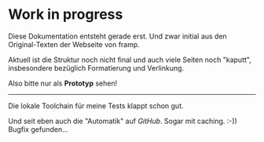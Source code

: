 # Work in progress

Diese Dokumentation entsteht gerade erst. Und zwar initial aus den Original-Texten der Webseite von framp.

Aktuell ist die Struktur noch nicht final und auch viele Seiten noch "kaputt", insbesondere bezüglich Formatierung und Verlinkung.

Also bitte nur als **Prototyp** sehen!

----

Die lokale Toolchain für meine Tests klappt schon gut.

Und seit eben auch die "Automatik" auf *GitHub*. Sogar mit caching. :-))
Bugfix gefunden...
